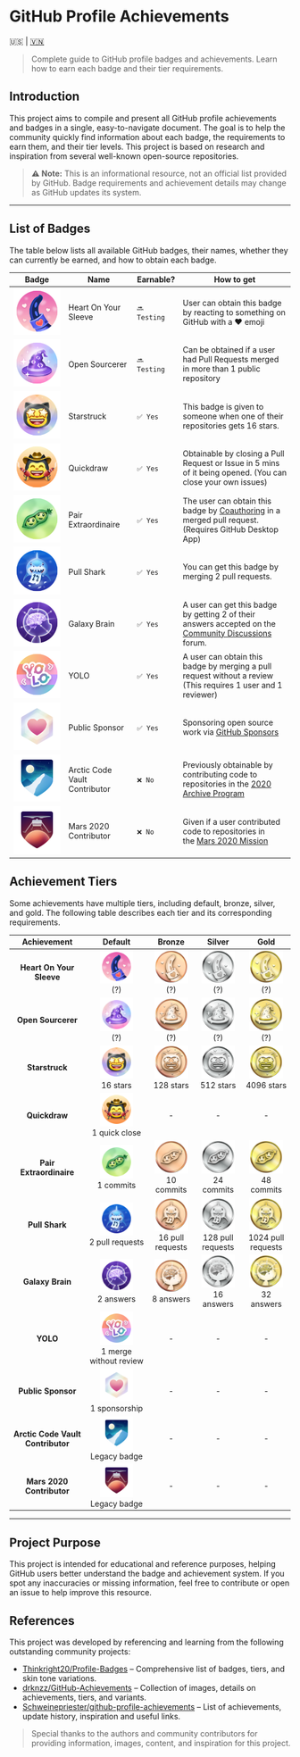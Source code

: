 # GitHub Profile Achievements

🇺🇸 | [🇻🇳](./README.vi.md)

> Complete guide to GitHub profile badges and achievements. Learn how to earn each badge and their tier requirements.

## Introduction

This project aims to compile and present all GitHub profile achievements and badges in a single, easy-to-navigate document. The goal is to help the community quickly find information about each badge, the requirements to earn them, and their tier levels. This project is based on research and inspiration from several well-known open-source repositories.

> **⚠️ Note:** This is an informational resource, not an official list provided by GitHub. Badge requirements and achievement details may change as GitHub updates its system.

---

## List of Badges

The table below lists all available GitHub badges, their names, whether they can currently be earned, and how to obtain each badge.

| Badge | Name | Earnable? | How to get |
| --- | --- | --- | --- |
| ![Heart On Your Sleeve](/images/achievements/default/heart-on-your-sleeve.png) | Heart On Your Sleeve | `🔜 Testing` | User can obtain this badge by reacting to something on GitHub with a ❤️ emoji |
| ![Open Sourcerer](/images/achievements/default/open-sourcerer.png) | Open Sourcerer |  `🔜 Testing` | Can be obtained if a user had Pull Requests merged in more than 1 public repository |
| ![Starstruck](/images/achievements/default/starstruck.png) | Starstruck | `✅ Yes` | This badge is given to someone when one of their repositories gets 16 stars. |
| ![Quickdraw](/images/achievements/default/quickdraw.png) | Quickdraw | `✅ Yes` | Obtainable by closing a Pull Request or Issue in 5 mins of it being opened. (You can close your own issues) |
| ![Pair Extraordinaire](/images/achievements/default/pair-extraordinaire.png) | Pair Extraordinaire | `✅ Yes` | The user can obtain this badge by [Coauthoring](https://docs.github.com/pull-requests/committing-changes-to-your-project/creating-and-editing-commits/creating-a-commit-with-multiple-authors) in a merged pull request. (Requires GitHub Desktop App) |
| ![Pull Shark](/images/achievements/default/pull-shark.png) | Pull Shark | `✅ Yes` | You can get this badge by merging 2 pull requests. |
| ![Galaxy Brain](/images/achievements/default/galaxy-brain.png) | Galaxy Brain | `✅ Yes` | A user can get this badge by getting 2 of their answers accepted on the [Community Discussions](https://github.com/orgs/community/discussions/) forum. |
| ![YOLO](/images/achievements/default/yolo.png) | YOLO | `✅ Yes` | A user can obtain this badge by merging a pull request without a review (This requires 1 user and 1 reviewer) |
| ![Public Sponsor](/images/achievements/default/public-sponsor.png) | Public Sponsor | `✅ Yes` | Sponsoring open source work via [GitHub Sponsors](https://github.com/sponsors) |
| ![Arctic Code Vault Contributor](/images/achievements/default/arctic-code-vault-contributor.png) | Arctic Code Vault Contributor | `❌ No` | Previously obtainable by contributing code to repositories in the [2020 Archive Program](https://archiveprogram.github.com/) |
| ![Mars 2020 Contributor](/images/achievements/default/mars-2020-contributor.png) | Mars 2020 Contributor | `❌ No` | Given if a user contributed code to repositories in the [Mars 2020 Mission](https://github.com/readme/nasa-ingenuity-helicopter) |

## Achievement Tiers

Some achievements have multiple tiers, including default, bronze, silver, and gold. The following table describes each tier and its corresponding requirements.

| Achievement | Default | Bronze | Silver | Gold |
| :-: | :-: | :-: | :-: | :-: |
| **Heart On Your Sleeve** | <img src="/images/achievements/default/heart-on-your-sleeve.png" width="60px"><br>(?) | <img src="/images/achievements/tiers/heart-on-your-sleeve/bronze.png" width="60px"><br>(?) | <img src="/images/achievements/tiers/heart-on-your-sleeve/silver.png" width="60px"><br>(?) | <img src="/images/achievements/tiers/heart-on-your-sleeve/gold.png" width="60px"><br>(?) |
| **Open Sourcerer** | <img src="/images/achievements/default/open-sourcerer.png" width="60px"><br>(?) | <img src="/images/achievements/tiers/open-sourcerer/bronze.png" width="60px"><br>(?) | <img src="/images/achievements/tiers/open-sourcerer/silver.png" width="60px"><br>(?) | <img src="/images/achievements/tiers/open-sourcerer/gold.png" width="60px"><br>(?) |
| **Starstruck** | <img src="/images/achievements/default/starstruck.png" width="60px"><br>16 stars | <img src="/images/achievements/tiers/starstruck/bronze.png" width="60px"><br>128 stars | <img src="/images/achievements/tiers/starstruck/silver.png" width="60px"><br>512 stars | <img src="/images/achievements/tiers/starstruck/gold.png" width="60px"><br>4096 stars |
| **Quickdraw** | <img src="/images/achievements/default/quickdraw.png" width="60px"><br>1 quick close | - | - | - |
| **Pair Extraordinaire** | <img src="/images/achievements/default/pair-extraordinaire.png" width="60px"><br>1 commits | <img src="/images/achievements/tiers/pair-extraordinaire/bronze.png" width="60px"><br>10 commits | <img src="/images/achievements/tiers/pair-extraordinaire/silver.png" width="60px"><br>24 commits | <img src="/images/achievements/tiers/pair-extraordinaire/gold.png" width="60px"><br>48 commits |
| **Pull Shark** | <img src="/images/achievements/default/pull-shark.png" width="60px"><br>2 pull requests | <img src="/images/achievements/tiers/pull-shark/bronze.png" width="60px"><br>16 pull requests | <img src="/images/achievements/tiers/pull-shark/silver.png" width="60px"><br>128 pull requests | <img src="/images/achievements/tiers/pull-shark/gold.png" width="60px"><br>1024 pull requests |
| **Galaxy Brain** | <img src="/images/achievements/default/galaxy-brain.png" width="60px"><br>2 answers | <img src="/images/achievements/tiers/galaxy-brain/bronze.png" width="60px"><br>8 answers | <img src="/images/achievements/tiers/galaxy-brain/silver.png" width="60px"><br>16 answers | <img src="/images/achievements/tiers/galaxy-brain/gold.png" width="60px"><br>32 answers |
| **YOLO** | <img src="/images/achievements/default/yolo.png" width="60px"><br>1 merge without review | - | - | - |
| **Public Sponsor** | <img src="/images/achievements/default/public-sponsor.png" width="60px"><br>1 sponsorship  | - | - | - |
| **Arctic Code Vault Contributor** | <img src="/images/achievements/default/arctic-code-vault-contributor.png" width="60px"><br>Legacy badge | - | - | - |
| **Mars 2020 Contributor** | <img src="/images/achievements/default/mars-2020-contributor.png" width="60px"><br>Legacy badge | - | - | - |

---

## Project Purpose

This project is intended for educational and reference purposes, helping GitHub users better understand the badge and achievement system. If you spot any inaccuracies or missing information, feel free to contribute or open an issue to help improve this resource.

## References

This project was developed by referencing and learning from the following outstanding community projects:

- [Thinkright20/Profile-Badges](https://github.com/Thinkright20/Profile-Badges) – Comprehensive list of badges, tiers, and skin tone variations.
- [drknzz/GitHub-Achievements](https://github.com/drknzz/GitHub-Achievements) – Collection of images, details on achievements, tiers, and variants.
- [Schweinepriester/github-profile-achievements](https://github.com/Schweinepriester/github-profile-achievements/) – List of achievements, update history, inspiration and useful links.

> Special thanks to the authors and community contributors for providing information, images, content, and inspiration for this project.
